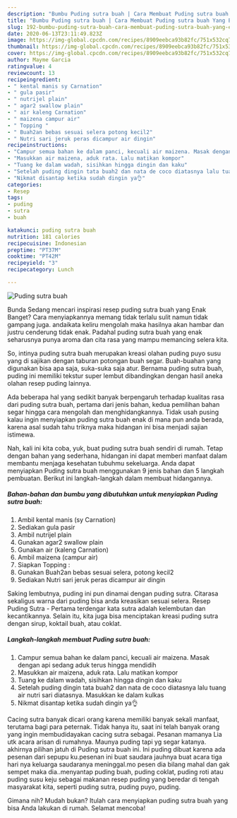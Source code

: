 ```yaml
---
description: "Bumbu Puding sutra buah | Cara Membuat Puding sutra buah Yang Enak Dan Lezat"
title: "Bumbu Puding sutra buah | Cara Membuat Puding sutra buah Yang Enak Dan Lezat"
slug: 192-bumbu-puding-sutra-buah-cara-membuat-puding-sutra-buah-yang-enak-dan-lezat
date: 2020-06-13T23:11:49.823Z
image: https://img-global.cpcdn.com/recipes/8909eebca93b82fc/751x532cq70/puding-sutra-buah-foto-resep-utama.jpg
thumbnail: https://img-global.cpcdn.com/recipes/8909eebca93b82fc/751x532cq70/puding-sutra-buah-foto-resep-utama.jpg
cover: https://img-global.cpcdn.com/recipes/8909eebca93b82fc/751x532cq70/puding-sutra-buah-foto-resep-utama.jpg
author: Mayme Garcia
ratingvalue: 4
reviewcount: 13
recipeingredient:
- " kental manis sy Carnation"
- " gula pasir"
- " nutrijel plain"
- " agar2 swallow plain"
- " air kaleng Carnation"
- " maizena campur air"
- " Topping "
- " Buah2an bebas sesuai selera potong kecil2"
- " Nutri sari jeruk peras dicampur air dingin"
recipeinstructions:
- "Campur semua bahan ke dalam panci, kecuali air maizena. Masak dengan api sedang aduk terus hingga mendidih"
- "Masukkan air maizena, aduk rata. Lalu matikan kompor"
- "Tuang ke dalam wadah, sisihkan hingga dingin dan kaku"
- "Setelah puding dingin tata buah2 dan nata de coco diatasnya lalu tuang air nutri sari diatasnya. Masukkan ke dalam kulkas"
- "Nikmat disantap ketika sudah dingin ya👌"
categories:
- Resep
tags:
- puding
- sutra
- buah

katakunci: puding sutra buah 
nutrition: 181 calories
recipecuisine: Indonesian
preptime: "PT37M"
cooktime: "PT42M"
recipeyield: "3"
recipecategory: Lunch

---
```



![Puding sutra buah](https://img-global.cpcdn.com/recipes/8909eebca93b82fc/751x532cq70/puding-sutra-buah-foto-resep-utama.jpg)

Bunda Sedang mencari inspirasi resep puding sutra buah yang Enak Banget? Cara menyiapkannya memang tidak terlalu sulit namun tidak gampang juga. andaikata keliru mengolah maka hasilnya akan hambar dan justru cenderung tidak enak. Padahal puding sutra buah yang enak seharusnya punya aroma dan cita rasa yang mampu memancing selera kita.

So, intinya puding sutra buah merupakan kreasi olahan puding puyo susu yang di sajikan dengan taburan potongan buah segar. Buah-buahan yang digunakan bisa apa saja, suka-suka saja atur. Bernama puding sutra buah, puding ini memiliki tekstur super lembut dibandingkan dengan hasil aneka olahan resep puding lainnya.

Ada beberapa hal yang sedikit banyak berpengaruh terhadap kualitas rasa dari puding sutra buah, pertama dari jenis bahan, kedua pemilihan bahan segar hingga cara mengolah dan menghidangkannya. Tidak usah pusing kalau ingin menyiapkan puding sutra buah enak di mana pun anda berada, karena asal sudah tahu triknya maka hidangan ini bisa menjadi sajian istimewa.


Nah, kali ini kita coba, yuk, buat puding sutra buah sendiri di rumah. Tetap dengan bahan yang sederhana, hidangan ini dapat memberi manfaat dalam membantu menjaga kesehatan tubuhmu sekeluarga. Anda dapat menyiapkan Puding sutra buah menggunakan 9 jenis bahan dan 5 langkah pembuatan. Berikut ini langkah-langkah dalam membuat hidangannya.

<!--inarticleads1-->

##### Bahan-bahan dan bumbu yang dibutuhkan untuk menyiapkan Puding sutra buah:

1. Ambil  kental manis (sy Carnation)
1. Sediakan  gula pasir
1. Ambil  nutrijel plain
1. Gunakan  agar2 swallow plain
1. Gunakan  air (kaleng Carnation)
1. Ambil  maizena (campur air)
1. Siapkan  Topping :
1. Gunakan  Buah2an bebas sesuai selera, potong kecil2
1. Sediakan  Nutri sari jeruk peras dicampur air dingin


Saking lembutnya, puding ini pun dinamai dengan puding sutra. Citarasa sekaligus warna dari puding bisa anda kreasikan sesuai selera. Resep Puding Sutra - Pertama terdengar kata sutra adalah kelembutan dan kecantikannya. Selain itu, kita juga bisa menciptakan kreasi puding sutra dengan sirup, koktail buah, atau coklat. 

<!--inarticleads2-->

##### Langkah-langkah membuat Puding sutra buah:

1. Campur semua bahan ke dalam panci, kecuali air maizena. Masak dengan api sedang aduk terus hingga mendidih
1. Masukkan air maizena, aduk rata. Lalu matikan kompor
1. Tuang ke dalam wadah, sisihkan hingga dingin dan kaku
1. Setelah puding dingin tata buah2 dan nata de coco diatasnya lalu tuang air nutri sari diatasnya. Masukkan ke dalam kulkas
1. Nikmat disantap ketika sudah dingin ya👌


Cacing sutra banyak dicari orang karena memiliki banyak sekali manfaat, terutama bagi para peternak. Tidak hanya itu, saat ini telah banyak orang yang ingin membudidayakan cacing sutra sebagai. Pesanan mamanya Lia utk acara arisan di rumahnya. Maunya puding tapi yg segar katanya. akhirnya pilihan jatuh di Puding sutra buah ini. Ini puding dibuat karena ada pesenan dari sepupu ku.pesenan ini buat saudara jauhnya buat acara tiga hari nya keluarga saudaranya meninggal.mo pesen dia bilang mahal dan gak sempet maka dia..menyantap puding buah, puding coklat, puding roti atau puding susu keju sebagai makanan resep puding yang beredar di tengah masyarakat kita, seperti puding sutra, puding puyo, puding. 

Gimana nih? Mudah bukan? Itulah cara menyiapkan puding sutra buah yang bisa Anda lakukan di rumah. Selamat mencoba!
